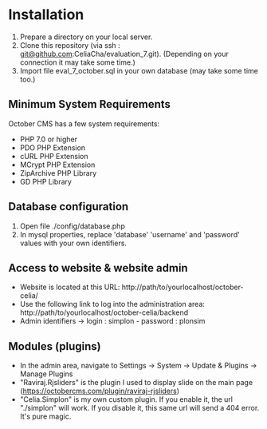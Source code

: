 # Installation

1. Prepare a directory on your local server. 
1. Clone this repository (via ssh : git@github.com:CeliaCha/evaluation_7.git). (Depending on your connection it may take some time.)
1. Import file eval_7_october.sql in your own database (may take some time too.)

## Minimum System Requirements

October CMS has a few system requirements:

* PHP 7.0 or higher
* PDO PHP Extension
* cURL PHP Extension
* MCrypt PHP Extension
* ZipArchive PHP Library
* GD PHP Library


## Database configuration

1. Open file ./config/database.php
1. In mysql properties, replace 'database' 'username' and 'password' values with your own identifiers.


## Access to website & website admin

* Website is located at this URL: http://path/to/yourlocalhost/october-celia/
* Use the following link to log into the administration area: http://path/to/yourlocalhost/october-celia/backend
* Admin identifiers -> login : simplon - password : plonsim


## Modules (plugins)

* In the admin area, navigate to Settings -> System -> Update & Plugins -> Manage Plugins
* "Raviraj.Rjsliders" is the plugin I used to display slide on the main page (https://octobercms.com/plugin/raviraj-rjsliders)
* "Celia.Simplon" is my own custom plugin. If you enable it, the url "./simplon" will work. If you disable it, this same url will send a 404 error. It's pure magic.




